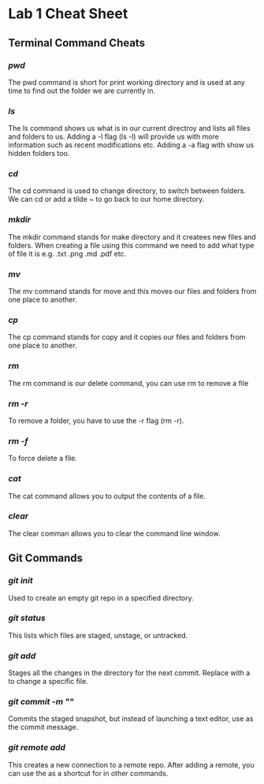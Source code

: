 # **Lab 1 Cheat Sheet**

## **Terminal Command Cheats**

### ***pwd*** 

The pwd command is short for print working directory and is used at any time to find out the folder we are currently in. 

### ***ls***

The ls command shows us what is in our current directroy and lists all files and folders to us. Adding a -l flag (ls -l) will provide us with more information such as recent modifications etc. Adding a -a flag with show us hidden folders too. 

### ***cd***

The cd command is used to change directory, to switch between folders. We can cd or add a tilde ~ to go back to our home directory.

### ***mkdir***

The mkdir command stands for make directory and it createes new files and folders. When creating a file using this command we need to add what type of file it is e.g. .txt .png .md .pdf etc.

### ***mv <old file> <new file>***

The mv command stands for move and this moves our files and folders from one place to another. 

### ***cp*** 

The cp command stands for copy and it copies our files and folders from one place to another.

### ***rm*** 

The rm command is our delete command, you can use rm to remove a file 

### ***rm -r***

To remove a folder, you have to use the -r flag (rm -r).

### ***rm -f***

To force delete a file.

### ***cat*** 

The cat command allows you to output the contents of a file.

### ***clear*** 

The clear comman allows you to clear the command line window.

## **Git Commands**

### ***git init <directory>***

Used to create an empty git repo in a specified directory.

### ***git status*** 

This lists which files are staged, unstage, or untracked.

### ***git add***

Stages all the changes in the directory for the next commit. Replace <directory> with a <file> to change a specific file.

### ***git commit -m "<message>"***

Commits the staged snapshot, but instead of launching a text editor, use <message> as the commit message.

### ***git remote add <name> <url>***

This creates a new connection to a remote repo. After adding a remote, you can use the <name> as a shortcut for <url> in other commands.
